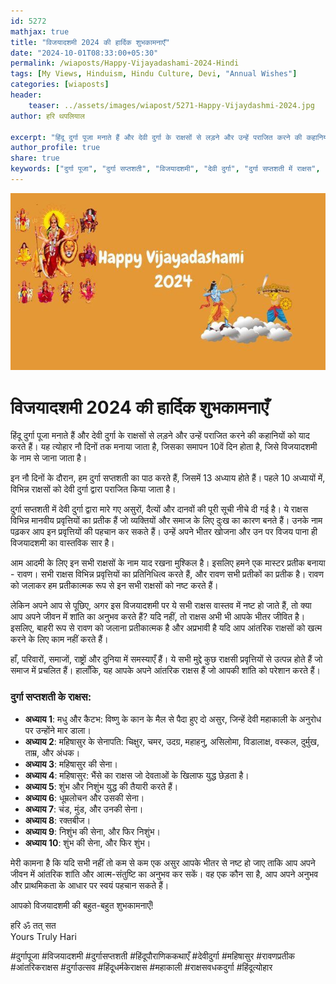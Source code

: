 ```yaml
---
id: 5272
mathjax: true        
title: "विजयादशमी 2024 की हार्दिक शुभकामनाएँ"        
date: "2024-10-01T08:33:00+05:30"        
permalink: /wiaposts/Happy-Vijayadashami-2024-Hindi
tags: [My Views, Hinduism, Hindu Culture, Devi, "Annual Wishes"]         
categories: [wiaposts] 
header:        
    teaser: ../assets/images/wiapost/5271-Happy-Vijaydashmi-2024.jpg               
author: हरि थपलियाल        

excerpt: "हिंदू दुर्गा पूजा मनाते हैं और देवी दुर्गा के राक्षसों से लड़ने और उन्हें पराजित करने की कहानियों को याद करते हैं। यह त्योहार नौ दिनों तक मनाया जाता है, जिसका समापन 10वें दिन होता है, जिसे विजयादशमी के नाम"
author_profile: true        
share: true
keywords: ["दुर्गा पूजा", "दुर्गा सप्तशती", "विजयादशमी", "देवी दुर्गा", "दुर्गा सप्तशती में राक्षस", "हिंदू पौराणिक कथाओं में असुर", "रावण का प्रतीकात्मक अर्थ", "आंतरिक राक्षसों पर विजय", "महिषासुर", "शुंभ और निशुंभ", "मधु और कैटभ", "दुर्गा पूजा उत्सव", "दुर्गा का राक्षसों पर विजय", "दुर्गा पूजा का हिंदू त्योहार", "मानवीय प्रवृत्तियों का प्रतीक राक्षस"]  
---
```

![विजयादशमी 2024 की हार्दिक शुभकामनाएँ](../assets/images/wiapost/5271-Happy-Vijaydashmi-2024.jpg)
  
# विजयादशमी 2024 की हार्दिक शुभकामनाएँ   
    
हिंदू दुर्गा पूजा मनाते हैं और देवी दुर्गा के राक्षसों से लड़ने और उन्हें पराजित करने की कहानियों को याद करते हैं। यह त्योहार नौ दिनों तक मनाया जाता है, जिसका समापन 10वें दिन होता है, जिसे विजयादशमी के नाम से जाना जाता है।

इन नौ दिनों के दौरान, हम दुर्गा सप्तशती का पाठ करते हैं, जिसमें 13 अध्याय होते हैं। पहले 10 अध्यायों में, विभिन्न राक्षसों को देवी दुर्गा द्वारा पराजित किया जाता है।

दुर्गा सप्तशती में देवी दुर्गा द्वारा मारे गए असुरों, दैत्यों और दानवों की पूरी सूची नीचे दी गई है। ये राक्षस विभिन्न मानवीय प्रवृत्तियों का प्रतीक हैं जो व्यक्तियों और समाज के लिए दुःख का कारण बनते हैं। उनके नाम पढ़कर आप इन प्रवृत्तियों की पहचान कर सकते हैं। उन्हें अपने भीतर खोजना और उन पर विजय पाना ही विजयादशमी का वास्तविक सार है।

आम आदमी के लिए इन सभी राक्षसों के नाम याद रखना मुश्किल है। इसलिए हमने एक मास्टर प्रतीक बनाया - रावण। सभी राक्षस विभिन्न प्रवृत्तियों का प्रतिनिधित्व करते हैं, और रावण सभी प्रतीकों का प्रतीक है। रावण को जलाकर हम प्रतीकात्मक रूप से इन सभी राक्षसों को नष्ट करते हैं।

लेकिन अपने आप से पूछिए, अगर इस विजयादशमी पर ये सभी राक्षस वास्तव में नष्ट हो जाते हैं, तो क्या आप अपने जीवन में शांति का अनुभव करते हैं? यदि नहीं, तो राक्षस अभी भी आपके भीतर जीवित है। इसलिए, बाहरी रूप से रावण को जलाना प्रतीकात्मक है और अप्रभावी है यदि आप आंतरिक राक्षसों को खत्म करने के लिए काम नहीं करते हैं।

हाँ, परिवारों, समाजों, राष्ट्रों और दुनिया में समस्याएँ हैं। ये सभी मुद्दे कुछ राक्षसी प्रवृत्तियों से उत्पन्न होते हैं जो समाज में प्रचलित हैं। हालाँकि, यह आपके अपने आंतरिक राक्षस हैं जो आपकी शांति को परेशान करते हैं।

### दुर्गा सप्तशती के राक्षस:

- **अध्याय 1**: मधु और कैटभ: विष्णु के कान के मैल से पैदा हुए दो असुर, जिन्हें देवी महाकाली के अनुरोध पर उन्होंने मार डाला।
- **अध्याय 2**: महिषासुर के सेनापति: चिक्षुर, चमर, उदग्र, महाहनु, असिलोमा, विडालाक्ष, वस्कल, दुर्मुख, ताम्र, और अंधक।
- **अध्याय 3**: महिषासुर की सेना।
- **अध्याय 4**: महिषासुर: भैंसे का राक्षस जो देवताओं के खिलाफ युद्ध छेड़ता है।
- **अध्याय 5**: शुंभ और निशुंभ युद्ध की तैयारी करते हैं।
- **अध्याय 6**: धूम्रलोचन और उसकी सेना।
- **अध्याय 7**: चंड, मुंड, और उनकी सेना।
- **अध्याय 8**: रक्तबीज।
- **अध्याय 9**: निशुंभ की सेना, और फिर निशुंभ।
- **अध्याय 10**: शुंभ की सेना, और फिर शुंभ।

मेरी कामना है कि यदि सभी नहीं तो कम से कम एक असुर आपके भीतर से नष्ट हो जाए ताकि आप अपने जीवन में आंतरिक शांति और आत्म-संतुष्टि का अनुभव कर सकें। वह एक कौन सा है, आप अपने अनुभव और प्राथमिकता के आधार पर स्वयं पहचान सकते हैं।

आपको विजयादशमी की बहुत-बहुत शुभकामनाएँ!

हरि ॐ तत् सत  
Yours Truly Hari

#दुर्गापूजा #विजयादशमी #दुर्गासप्तशती #हिंदूपौराणिककथाएँ #देवीदुर्गा #महिषासुर #रावणप्रतीक #आंतरिकराक्षस #दुर्गाउत्सव #हिंदूधर्मकेराक्षस #महाकाली #राक्षसवधकदुर्गा #हिंदूत्योहार
